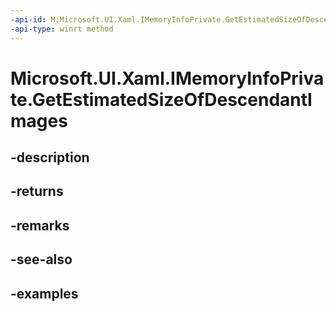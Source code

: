 ```yaml
---
-api-id: M:Microsoft.UI.Xaml.IMemoryInfoPrivate.GetEstimatedSizeOfDescendantImages
-api-type: winrt method
---
```


# Microsoft.UI.Xaml.IMemoryInfoPrivate.GetEstimatedSizeOfDescendantImages

<!--
public ulong GetEstimatedSizeOfDescendantImages ();
-->


## -description

## -returns

## -remarks

## -see-also

## -examples


